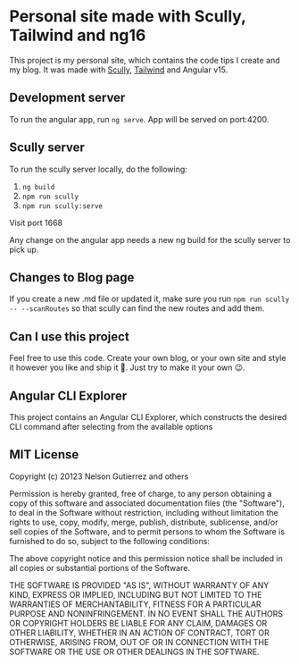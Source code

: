# Personal site made with Scully, Tailwind and ng16

This project is my personal site, which contains the code tips I create and my blog. It was made with [Scully](https://scully.io/), [Tailwind](https://tailwindcss.com/docs/installation) and Angular v15.

## Development server

To run the angular app, run `ng serve`. App will be served on port:4200.

## Scully server

To run the scully server locally, do the following:

1. `ng build`
2. `npm run scully`
3. `npm run scully:serve` 

Visit port 1668

Any change on the angular app needs a new ng build for the scully server to pick up.

## Changes to Blog page

If you create a new .md file or updated it, make sure you run `npm run scully -- --scanRoutes` so that scully can find the new routes and add them.

## Can I use this project

Feel free to use this code. Create your own blog, or your own site and style it however you like and ship it 🚀. Just try to make it your own 😉.

## Angular CLI Explorer

This project contains an Angular CLI Explorer, which constructs the desired CLI command after selecting from the available options

## MIT License

Copyright (c) 20123 Nelson Gutierrez and others

Permission is hereby granted, free of charge, to any person obtaining
a copy of this software and associated documentation files (the
"Software"), to deal in the Software without restriction, including
without limitation the rights to use, copy, modify, merge, publish,
distribute, sublicense, and/or sell copies of the Software, and to
permit persons to whom the Software is furnished to do so, subject to
the following conditions:

The above copyright notice and this permission notice shall be
included in all copies or substantial portions of the Software.

THE SOFTWARE IS PROVIDED "AS IS", WITHOUT WARRANTY OF ANY KIND,
EXPRESS OR IMPLIED, INCLUDING BUT NOT LIMITED TO THE WARRANTIES OF
MERCHANTABILITY, FITNESS FOR A PARTICULAR PURPOSE AND
NONINFRINGEMENT. IN NO EVENT SHALL THE AUTHORS OR COPYRIGHT HOLDERS BE
LIABLE FOR ANY CLAIM, DAMAGES OR OTHER LIABILITY, WHETHER IN AN ACTION
OF CONTRACT, TORT OR OTHERWISE, ARISING FROM, OUT OF OR IN CONNECTION
WITH THE SOFTWARE OR THE USE OR OTHER DEALINGS IN THE SOFTWARE.
